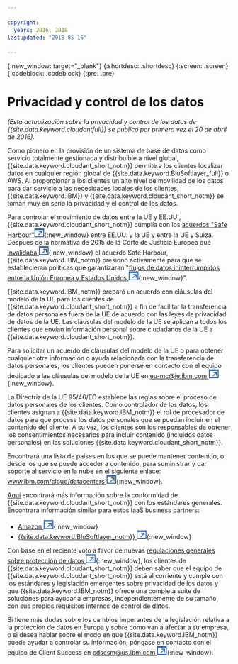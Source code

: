 ```yaml
---

copyright:
  years: 2016, 2018
lastupdated: "2018-05-16"

---
```


{:new_window: target="_blank"}
{:shortdesc: .shortdesc}
{:screen: .screen}
{:codeblock: .codeblock}
{:pre: .pre}

<!-- Acrolinx: 2017-02-01 -->

# Privacidad y control de los datos

_(Esta actualización sobre la privacidad y control de los datos de {{site.data.keyword.cloudantfull}} se publicó por primera vez el 20 de abril de 2016)._

Como pionero en la provisión de un sistema de base de datos como servicio totalmente gestionada y distribuible a nivel global, {{site.data.keyword.cloudant_short_notm}} permite a los clientes localizar datos en cualquier región global de {{site.data.keyword.BluSoftlayer_full}} o AWS.
Al proporcionar a los clientes un alto nivel de movilidad de los datos para dar servicio a las necesidades locales de los clientes, {{site.data.keyword.IBM}} y {{site.data.keyword.cloudant_short_notm}} se toman muy en serio la privacidad y el control de los datos.

Para controlar el movimiento de datos entre la UE y EE.UU., {{site.data.keyword.cloudant_short_notm}} cumplía con los [acuerdos "Safe Harbour"![Icono de enlace externo](../images/launch-glyph.svg "Icono de enlace externo")](https://www.export.gov/safeharbor_eu){:new_window} entre EE.UU. y la UE y entre la UE y Suiza.
Después de la normativa de 2015 de la Corte de Justicia Europea que
[invalidaba ![Icono de enlace externo](../images/launch-glyph.svg "Icono de enlace externo")](http://curia.europa.eu/juris/document/document.jsf?text=&docid=169195&pageIndex=0&doclang=en&mode=req&dir=&occ=first&part=1&cid=113326){:new_window}
el acuerdo Safe Harbour,
{{site.data.keyword.IBM_notm}} presionó activamente para que se establecieran políticas que garantizaran "[flujos de datos ininterrumpidos entre la Unión Europea y Estados Unidos ![Icono de enlace externo](../images/launch-glyph.svg "Icono de enlace externo")](http://www.ibm.com/ibm/ibmgra/safe_harbor_10062015.html){:new_window}".

{{site.data.keyword.IBM_notm}} preparó un acuerdo con cláusulas del modelo de la UE para los clientes de {{site.data.keyword.cloudant_short_notm}} a fin de facilitar la transferencia de datos personales fuera de la UE de acuerdo con las leyes de privacidad de datos de la UE.
Las cláusulas del modelo de la UE se aplican a todos los clientes que envían información personal sobre ciudadanos de la UE a {{site.data.keyword.cloudant_short_notm}}.

Para solicitar un acuerdo de cláusulas del modelo de la UE o para obtener cualquier otra información o ayuda relacionada con la transferencia de datos personales, los clientes pueden ponerse en contacto con el equipo dedicado a las cláusulas del modelo de la UE en [eu-mc@ie.ibm.com ![Icono de enlace externo](../images/launch-glyph.svg "Icono de enlace externo")](mailto:eu-mc@ie.ibm.com){:new_window}.

La Directriz de la UE 95/46/EC establece las reglas sobre el proceso de datos personales de los clientes.
Como controlador de los datos, los clientes asignan
a {{site.data.keyword.IBM_notm}} el rol de procesador de datos para que procese los datos personales que se puedan incluir en el contenido del cliente.
A su vez, los clientes son los responsables de obtener los consentimientos necesarios para incluir contenido (incluidos datos personales) en las soluciones {{site.data.keyword.cloudant_short_notm}}.

Encontrará una lista de países en los que se puede mantener contenido, o desde los que se puede acceder a contenido, para suministrar y dar soporte al servicio en la nube en el siguiente enlace: [www.ibm.com/cloud/datacenters ![Icono de enlace externo](../images/launch-glyph.svg "Icono de enlace externo")](http://www.ibm.com/cloud/datacenters){:new_window}.

[Aquí](compliance.html) encontrará más información sobre la conformidad de {{site.data.keyword.cloudant_short_notm}} con los estándares generales.
Encontrará información similar para estos IaaS business partners:

-   [Amazon ![Icono de enlace externo](../images/launch-glyph.svg "Icono de enlace externo")](https://aws.amazon.com/compliance/){:new_window}
-   [{{site.data.keyword.BluSoftlayer_notm}} ![Icono de enlace externo](../images/launch-glyph.svg "Icono de enlace externo")](http://www.softlayer.com/compliance){:new_window}

Con base en el reciente voto a favor de nuevas [regulaciones generales sobre protección de datos ![Icono de enlace externo](../images/launch-glyph.svg "Icono de enlace externo")](http://www.engadget.com/2016/04/14/eu-data-protection-rules/){:new_window},
los clientes de {{site.data.keyword.cloudant_short_notm}} deben saber que el equipo de {{site.data.keyword.cloudant_short_notm}} está al corriente y cumple con los estándares y legislación emergentes sobre privacidad de los datos y que {{site.data.keyword.IBM_notm}} ofrece una completa suite de soluciones para ayudar a empresas, independientemente de su tamaño, con sus propios requisitos internos de control de datos.

Si tiene más dudas sobre los cambios imperantes de la legislación relativa a la protección de datos en Europa y sobre cómo van a afectar a su empresa, o si desea hablar sobre el modo en que {{site.data.keyword.IBM_notm}} puede ayudar a controlar su información, póngase en contacto con el equipo de Client Success en [cdscsm@us.ibm.com ![Icono de enlace externo](../images/launch-glyph.svg "Icono de enlace externo")](mailto:cdscsm@us.ibm.com){:new_window}. 
